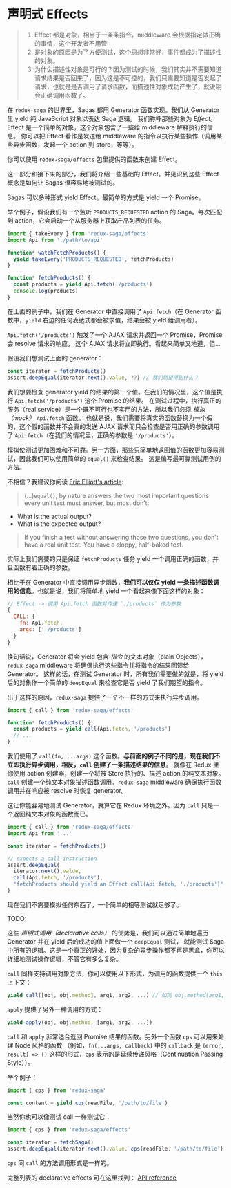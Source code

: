 # 声明式 Effects

> 1. Effect 都是对象，相当于一条条指令，middleware 会根据指定做正确的事情，这个开发者不用管
> 2. 是对象的原因是为了方便测试，这个思想非常好，事件都成为了描述性的对象。
> 3. 为什么描述性对象是可行的？因为测试的时候，我们其实并不需要知道请求结果是否回来了，因为这是不可控的，我们只需要知道是否发起了请求，也就是是否调用了请求函数，而描述性对象成功产生了，就说明会正确调用函数了。


在 `redux-saga` 的世界里，Sagas 都用 Generator 函数实现。我们从 Generator 里 yield 纯 JavaScript 对象以表达 Saga 逻辑。
我们称呼那些对象为 *Effect*。Effect 是一个简单的对象，这个对象包含了一些给 middleware 解释执行的信息。
你可以把 Effect 看作是发送给 middleware 的指令以执行某些操作（调用某些异步函数，发起一个 action 到 store，等等）。

你可以使用 `redux-saga/effects` 包里提供的函数来创建 Effect。

这一部分和接下来的部分，我们将介绍一些基础的 Effect。并见识到这些 Effect 概念是如何让 Sagas 很容易地被测试的。

Sagas 可以多种形式 yield Effect。最简单的方式是 yield 一个 Promise。

举个例子，假设我们有一个监听 `PRODUCTS_REQUESTED` action 的 Saga。每次匹配到 action，它会启动一个从服务器上获取产品列表的任务。

```javascript
import { takeEvery } from 'redux-saga/effects'
import Api from './path/to/api'

function* watchFetchProducts() {
  yield takeEvery('PRODUCTS_REQUESTED', fetchProducts)
}

function* fetchProducts() {
  const products = yield Api.fetch('/products')
  console.log(products)
}
```

在上面的例子中，我们在 Generator 中直接调用了 `Api.fetch`（在 Generator 函数中，`yield` 右边的任何表达式都会被求值，结果会被 yield 给调用者）。

`Api.fetch('/products')` 触发了一个 AJAX 请求并返回一个 Promise，Promise 会 resolve 请求的响应，
这个 AJAX 请求将立即执行。看起来简单又地道，但...

假设我们想测试上面的 generator：

```javascript
const iterator = fetchProducts()
assert.deepEqual(iterator.next().value, ??) // 我们期望得到什么？
```

我们想要检查 generator yield 的结果的第一个值。在我们的情况里，这个值是执行 `Api.fetch('/products')` 这个 Promise 的结果。
在测试过程中，执行真正的服务（real service）是一个既不可行也不实用的方法，所以我们必须 *模拟（mock）* `Api.fetch` 函数。
也就是说，我们需要将真实的函数替换为一个假的，这个假的函数并不会真的发送 AJAX 请求而只会检查是否用正确的参数调用了 `Api.fetch`（在我们的情况里，正确的参数是 `'/products'`）。

模拟使测试更加困难和不可靠。另一方面，那些只简单地返回值的函数更加容易测试，因此我们可以使用简单的 `equal()` 来检查结果。
这是编写最可靠测试用例的方法。

不相信？我建议你阅读 [Eric Elliott's article](https://medium.com/javascript-scene/what-every-unit-test-needs-f6cd34d9836d#.4ttnnzpgc):

> (...)`equal()`, by nature answers the two most important questions every unit test must answer,
but most don’t:
- What is the actual output?
- What is the expected output?
>
> If you finish a test without answering those two questions, you don’t have a real unit test. You have a sloppy, half-baked test.

实际上我们需要的只是保证 `fetchProducts` 任务 yield 一个调用正确的函数，并且函数有着正确的参数。

相比于在 Generator 中直接调用异步函数，**我们可以仅仅 yield 一条描述函数调用的信息**。也就是说，我们将简单地 yield 一个看起来像下面这样的对象：

```javascript
// Effect -> 调用 Api.fetch 函数并传递 `./products` 作为参数
{
  CALL: {
    fn: Api.fetch,
    args: ['./products']  
  }
}
```

换句话说，Generator 将会 yield 包含 *指令* 的文本对象（plain Objects），`redux-saga` middleware 将确保执行这些指令并将指令的结果回馈给 Generator。
这样的话，在测试 Generator 时，所有我们需要做的就是，将 yield 后的对象作一个简单的 `deepEqual` 来检查它是否 yield 了我们期望的指令。

出于这样的原因，`redux-saga` 提供了一个不一样的方式来执行异步调用。

```javascript
import { call } from 'redux-saga/effects'

function* fetchProducts() {
  const products = yield call(Api.fetch, '/products')
  // ...
}
```

我们使用了 `call(fn, ...args)` 这个函数。**与前面的例子不同的是，现在我们不立即执行异步调用，相反，`call` 创建了一条描述结果的信息**。
就像在 Redux 里你使用 action 创建器，创建一个将被 Store 执行的、描述 action 的纯文本对象。
`call` 创建一个纯文本对象描述函数调用。`redux-saga` middleware 确保执行函数调用并在响应被 resolve 时恢复 generator。

这让你能容易地测试 Generator，就算它在 Redux 环境之外。因为 `call` 只是一个返回纯文本对象的函数而已。

```javascript
import { call } from 'redux-saga/effects'
import Api from '...'

const iterator = fetchProducts()

// expects a call instruction
assert.deepEqual(
  iterator.next().value,
  call(Api.fetch, '/products'),
  "fetchProducts should yield an Effect call(Api.fetch, './products')"
)
```

现在我们不需要模拟任何东西了，一个简单的相等测试就足够了。

TODO:

这些 *声明式调用（declarative calls）* 的优势是，我们可以通过简单地遍历 Generator 并在 yield 后的成功的值上面做一个 `deepEqual` 测试，
就能测试 Saga 中所有的逻辑。这是一个真正的好处，因为复杂的异步操作都不再是黑盒，你可以详细地测试操作逻辑，不管它有多么复杂。

`call` 同样支持调用对象方法，你可以使用以下形式，为调用的函数提供一个 `this` 上下文：

```javascript
yield call([obj, obj.method], arg1, arg2, ...) // 如同 obj.method(arg1, arg2 ...)
```

`apply` 提供了另外一种调用的方式：

```javascript
yield apply(obj, obj.method, [arg1, arg2, ...])
```

`call` 和 `apply` 非常适合返回 Promise 结果的函数。另外一个函数 `cps` 可以用来处理 Node 风格的函数
（例如，`fn(...args, callback)` 中的 `callback` 是 `(error, result) => ()` 这样的形式，`cps` 表示的是延续传递风格（Continuation Passing Style））。

举个例子：

```javascript
import { cps } from 'redux-saga'

const content = yield cps(readFile, '/path/to/file')
```

当然你也可以像测试 call 一样测试它：

```javascript
import { cps } from 'redux-saga/effects'

const iterator = fetchSaga()
assert.deepEqual(iterator.next().value, cps(readFile, '/path/to/file') )
```

`cps` 同 `call` 的方法调用形式是一样的。

完整列表的 declarative effects 可在这里找到： [API reference](https://redux-saga.js.org/docs/api/#effect-creators)